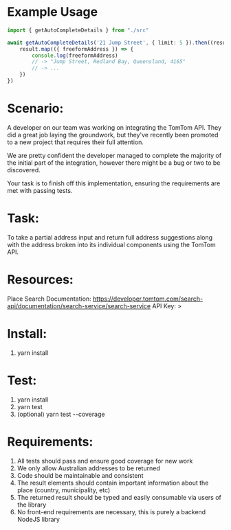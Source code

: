 Example Usage
=============

```ts
import { getAutoCompleteDetails } from "./src"

await getAutoCompleteDetails('21 Jump Street', { limit: 5 }).then((result) => {
    result.map(({ freeformAddress }) => {
        console.log(freeformAddress)
        // -> "Jump Street, Redland Bay, Queensland, 4165"
        // -> ...
    })
})

```

Scenario:
=========

A developer on our team was working on integrating the TomTom API. They did a great job laying the groundwork, but they've recently been promoted to a new project that requires their full attention.

We are pretty confident the developer managed to complete the majority of the initial part of the integration, however there might be a bug or two to be discovered.

Your task is to finish off this implementation, ensuring the requirements are met with passing tests.


Task:
=====
To take a partial address input and return full address suggestions along with the address broken into its individual components using the TomTom API.


Resources:
==========

Place Search Documentation: https://developer.tomtom.com/search-api/documentation/search-service/search-service
API Key: <redacted>>

Install:
========
1. yarn install

Test:
=====
1. yarn install
2. yarn test
3. (optional) yarn test --coverage


Requirements:
=============

1. All tests should pass and ensure good coverage for new work
2. We only allow Australian addresses to be returned
3. Code should be maintainable and consistent
4. The result elements should contain important information about the place (country, municipality, etc)
5. The returned result should be typed and easily consumable via users of the library
6. No front-end requirements are necessary, this is purely a backend NodeJS library
